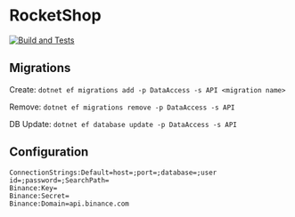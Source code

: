 # RocketShop

[![Build and Tests](https://github.com/Kosta-Git/RocketShop/actions/workflows/test.yml/badge.svg?branch=main)](https://github.com/Kosta-Git/RocketShop/actions/workflows/test.yml)

## Migrations

Create: `dotnet ef migrations add -p DataAccess -s API <migration name>`

Remove: `dotnet ef migrations remove -p DataAccess -s API`

DB Update: `dotnet ef database update -p DataAccess -s API`

## Configuration

```
ConnectionStrings:Default=host=;port=;database=;user id=;password=;SearchPath=
Binance:Key=
Binance:Secret=
Binance:Domain=api.binance.com
```